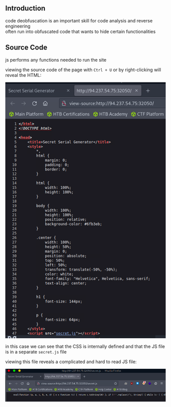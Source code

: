 
## Introduction 

code deobfuscation is an important skill for code analysis and reverse engineering   
often run into obfuscated code that wants to hide certain functionalities   

## Source Code

js performs any functions needed to run the site  

viewing the source code of the page with `Ctrl + U` or by right-clicking will reveal the HTML: 

![](Images/Pasted%20image%2020240122181935.png)

in this case we can see that the CSS is internally defined and that the JS file is in a separate `secret.js` file

viewing this file reveals a complicated and hard to read JS file: 

![](Images/Pasted%20image%2020240122182231.png)

